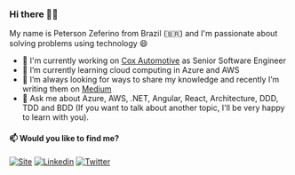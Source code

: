 ### Hi there 👋🏾
<p>My name is Peterson Zeferino from Brazil (🇧🇷) and I'm passionate about solving problems using technology 😄</p>
 
- 🔭 I'm currently working on [Cox Automotive](https://coxautomotive.com.br/) as Senior Software Engineer
- 🌱 I’m currently learning cloud computing in Azure and AWS
- 👯 I’m always looking for ways to share my knowledge and recently I’m writing them on [Medium](https://medium.com/@petersonzeferino)
- 💬 Ask me about Azure, AWS, .NET, Angular, React, Architecture, DDD, TDD and BDD (If you want to talk about another topic, I'll be very happy to learn with you).

#### 📫 Would you like to find me?

[![Site](https://img.shields.io/badge/Site-petersonzeferino-black)](http://www.petersonzeferino.com/)
[![Linkedin](https://img.shields.io/badge/-LinkedIn-2867B2?style=flat&logo=Linkedin&logoColor=white)](https://www.linkedin.com/in/petersonzeferino)
[![Twitter](https://img.shields.io/badge/-Twitter-007bff?style=flat&logo=Twitter&logoColor=white)](https://twitter.com/petzeferino)


